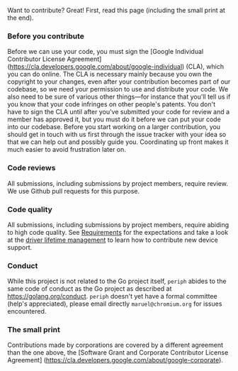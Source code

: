 Want to contribute? Great! First, read this page (including the small print at
the end).

### Before you contribute

Before we can use your code, you must sign the [Google Individual Contributor
License Agreement] (https://cla.developers.google.com/about/google-individual)
(CLA), which you can do online. The CLA is necessary mainly because you own the
copyright to your changes, even after your contribution becomes part of our
codebase, so we need your permission to use and distribute your code. We also
need to be sure of various other things—for instance that you'll tell us if you
know that your code infringes on other people's patents. You don't have to sign
the CLA until after you've submitted your code for review and a member has
approved it, but you must do it before we can put your code into our codebase.
Before you start working on a larger contribution, you should get in touch with
us first through the issue tracker with your idea so that we can help out and
possibly guide you. Coordinating up front makes it much easier to avoid
frustration later on.


### Code reviews

All submissions, including submissions by project members, require review. We
use Github pull requests for this purpose.


### Code quality

All submissions, including submissions by project members, require abiding to
high code quality. See [Requirements](README.md#requirements) for the
expectations and take a look at the [driver lifetime
management](README.md#driver-lifetime-management) to learn how to contribute new
device support.


### Conduct

While this project is not related to the Go project itself, `periph` abides to
the same code of conduct as the Go project as described at
https://golang.org/conduct. `periph` doesn't yet have a formal committee (help's
appreciated), please email directly `maruel@chromium.org` for issues
encountered.


### The small print

Contributions made by corporations are covered by a different agreement than
the one above, the [Software Grant and Corporate Contributor License Agreement]
(https://cla.developers.google.com/about/google-corporate).
